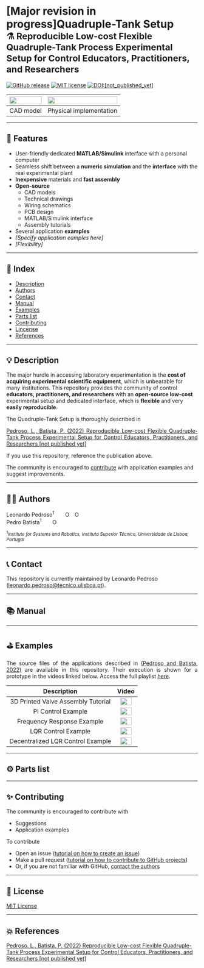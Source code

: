 # [Major revision in progress]Quadruple-Tank Setup <br><sub> ⚗️ Reproducible Low-cost Flexible Quadruple-Tank Process Experimental Setup for Control Educators, Practitioners, and Researchers</sub> 

[![GitHub release](https://img.shields.io/github/release/Naereen/StrapDown.js.svg)](https://github.com/decenter2021/SAFFRON/releases)
[![MIT license](https://img.shields.io/badge/License-MIT-blue.svg)](https://github.com/decenter2021/quadruple-tank-setup/blob/readme/LICENSE)
[![DOI:[not_published_yet]](https://zenodo.org/badge/DOI/not_published_yet.svg)](https://doi.org/not_published_yet.svg)

<img src="https://user-images.githubusercontent.com/40807922/163567003-0c99b331-ad43-42da-af84-5637b5629d2c.png" width="100%" /> |   <img src="https://user-images.githubusercontent.com/40807922/163566465-bf311f1e-8831-4145-b541-65d9046de89c.png" width="100%" /> 
:-------------------------:|:-------------------------:
CAD model             |  Physical implementation

***
## 🎯 Features
- User-friendly dedicated **MATLAB/Simulink** interface with a personal computer<br>
- Seamless shift between a **numeric simulation** and the **interface** with the real experimental plant<br>
- **Inexpensive** materials and **fast assembly** <br>
- **Open-source** <br>
  - CAD models
  - Technical drawings
  - Wiring schematics
  - PCB design
  - MATLAB/Simulink interface
  - Assembly tutorials
- Several application **examples**
- *[Specify application eamples here]*
- *[Flexibility]*

***
## 🚀 Index

- [Description](#-description)
- [Authors](#-authors)
- [Contact](#-contact)
- [Manual](#-manual)
- [Examples](#%EF%B8%8F-examples)
- [Parts list](#parts-list)
- [Contributing](#-contributing)
- [Lincense](#-license)
- [References](#-references)

***

## 💡 Description


The major hurdle in accessing laboratory experimentation is the <b>cost of acquiring experimental scientific equipment</b>, which is unbearable for many institutions. This repository provides the community of control <b>educators, practitioners, and researchers</b> with an <b>open-source low-cost</b> experimental setup and dedicated interface, which is <b>flexible</b> and very <b>easily reproducible</b>. 


<p align="justify">
The Quadruple-Tank Setup is thoroughly described in 
</p>
<p align="justify">
<a href="">Pedroso, L., Batista, P. (2022) Reproducible Low-cost Flexible Quadruple-Tank Process Experimental Setup for Control Educators, Practitioners, and Researchers [not published yet]</a>
</p>

If you use this repository, reference the publication above.



The community is encouraged to [contribute](#-contributing) with application examples and suggest improvements.
***

## ✍🏼 Authors 
Leonardo Pedroso<sup>1</sup> <a href="https://scholar.google.com/citations?user=W7_Gq-0AAAAJ"><img src="https://cdn.icon-icons.com/icons2/2108/PNG/512/google_scholar_icon_130918.png" style="width:1em;margin-right:.5em;"></a> <a href="https://orcid.org/0000-0002-1508-496X"><img src="https://orcid.org/sites/default/files/images/orcid_16x16.png" style="width:1em;margin-right:.5em;" alt="ORCID iD icon"></a> <a href="https://github.com/leonardopedroso"><img src="https://github.githubassets.com/images/modules/logos_page/GitHub-Mark.png" style="width:1em;margin-right:.5em;" alt="ORCID iD icon"></a><br>
Pedro Batista<sup>1</sup> <a href="https://scholar.google.com/citations?user=6eon48IAAAAJ"><img src="https://cdn.icon-icons.com/icons2/2108/PNG/512/google_scholar_icon_130918.png" style="width:1em;margin-right:.5em;"></a> <a href="https://orcid.org/0000-0001-6079-0436"><img src="https://orcid.org/sites/default/files/images/orcid_16x16.png" style="width:1em;margin-right:.5em;" alt="ORCID iD icon"></a><br>

<sub>*<sup>1</sup>Institute for Systems and Robotics, Instituto Superior Técnico, Universidade de Lisboa, Portugal<br>*</sub>

***

## 📞 Contact
This repository is currently maintained by Leonardo Pedroso (<a href="mailto:leonardo.pedroso@tecnico.ulisboa.pt">leonardo.pedroso@tecnico.ulisboa.pt</a>).

***

## 📚 Manual

***

## ⛳️ Examples

<p align="justify">
The source files of the applications described in <a href="#-references">(Pedroso and Batista, 2022)</a> are available in this repository. Their execution is shown for a prototype in the videos linked below. Access the full playlist <a href="https://www.youtube.com/playlist?list=PLj6JXRV4qcgboMBOonhQY3f7nb1WQ0N1v">here</a>.
</p>

Description             |  Video
:-------------------------:|:-------------------------:
3D Printed Valve Assembly Tutorial | <a href="https://www.youtube.com/watch?v=pIbw3Wvdszw"><img src="https://user-images.githubusercontent.com/40807922/163651252-2209618e-cd7d-4c94-bd00-5b37f622e6db.png" width="80%" /></a>
PI Control Example | <a href="https://www.youtube.com/watch?v=r2xKSpMdZIU"><img src="https://user-images.githubusercontent.com/40807922/163651390-56039e46-3c19-4354-8ae3-b6aff416eb6e.png" width="80%" /></a>
Frequency Response Example | <a href="https://www.youtube.com/watch?v=jRHPns1iMps"><img src="https://user-images.githubusercontent.com/40807922/163650886-a79de64e-970b-4af1-92a2-a5f4cea1f8fb.png" width="80%" /></a>
LQR Control Example | <a href="https://www.youtube.com/watch?v=Tk9IJJCzURs"><img src="https://user-images.githubusercontent.com/40807922/163651541-476bd066-3dea-4e89-b7f1-8f1a0621f1a3.png" width="80%" /></a>
Decentralized LQR Control Example | <a href="https://www.youtube.com/watch?v=NA25sSz-3jE"><img src="https://user-images.githubusercontent.com/40807922/163650886-a79de64e-970b-4af1-92a2-a5f4cea1f8fb.png" width="80%" /></a>

***

## ⚙️ Parts list

***


## ✨ Contributing

The community is encouraged to contribute with 
- Suggestions
- Application examples

To contribute

- Open an issue ([tutorial on how to create an issue](https://docs.github.com/en/issues/tracking-your-work-with-issues/creating-an-issue))
- Make a pull request ([tutorial on how to contribute to GitHub projects](https://docs.github.com/en/get-started/quickstart/contributing-to-projects))
- Or, if you are not familiar with GitHub, [contact the authors](#-contact) 

***

## 📄 License
[MIT License](https://github.com/decenter2021/quadruple-tank-setup/blob/readme/LICENSE)

***

## 💥 References 
<p align="justify">

<a href="">Pedroso, L., Batista, P. (2022) Reproducible Low-cost Flexible Quadruple-Tank Process Experimental Setup for Control Educators, Practitioners, and Researchers [not published yet]</a>

</p>
